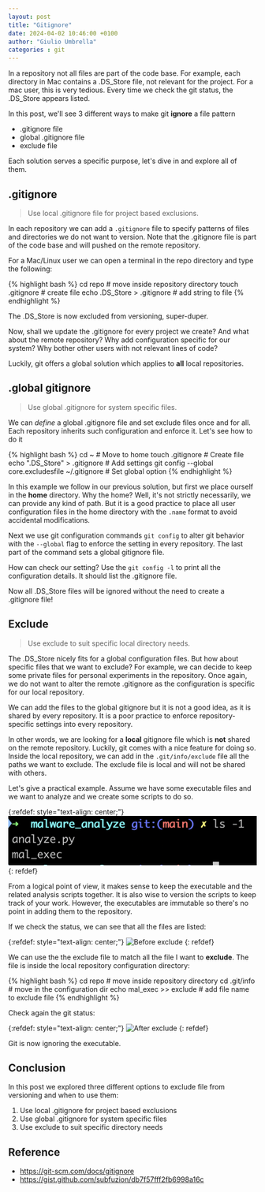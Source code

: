 ```yaml
---
layout: post
title: "Gitignore"
date: 2024-04-02 10:46:00 +0100
author: "Giulio Umbrella"
categories : git
---
```


In a repository not all files are part of the code base. For example, each directory in Mac contains a .DS_Store file, not relevant for the project. For a mac user, this is very tedious. Every time we check the git status, the .DS_Store appears listed. 

In this post, we'll see 3 different ways to make git **ignore** a file pattern

- .gitignore file
- global .gitignore file
- exclude file

Each solution serves a specific purpose, let's dive in and explore all of them.

## .gitignore

> Use local .gitignore file for project based exclusions.

In each repository we can add a `.gitignore` file to specify patterns of files and directories we do not want to version. Note that the .gitignore file is part of the code base and will pushed on the remote repository.

For a Mac/Linux user we can open a terminal in the repo directory and type the following: 

{% highlight bash %}
cd repo                       # move inside repository directory 
touch .gitignore              # create file
echo .DS_Store > .gitignore   # add string to file
{% endhighlight %}

The .DS_Store is now excluded from versioning, super-duper.

Now, shall we update the .gitignore for every project we create? And what about the remote repository? Why add configuration specific for our system? Why bother other users with not relevant lines of code?

Luckily, git offers a global solution which applies to **all** local repositories.

## .global gitignore

> Use global .gitignore for system specific files.

We can *define* a global .gitignore file and set exclude files once and for all. Each repository inherits such configuration and enforce it. Let's see how to do it

{% highlight bash %}
cd ~                                               # Move to home
touch .gitignore                                   # Create file
echo ".DS_Store" > .gitignore                      # Add settings
git config --global core.excludesfile ~/.gitignore # Set global option
{% endhighlight %}

In this example we follow in our previous solution, but first we place ourself in the **home** directory. Why the home? Well, it's not strictly necessarily, we can provide any kind of path. But it is a good practice to place all user configuration files in the home directory with the `.name` format to avoid accidental modifications.

Next we use git configuration commands `git config` to alter git behavior with the `--global` flag to enforce the setting in every repository. The last part of the command sets a global gitignore file.  

How can check our setting? Use the `git config -l` to print all the configuration details. It should list the .gitignore file.

Now all .DS_Store files will be ignored without the need to create a .gitignore file!

## Exclude

> Use exclude to suit specific local directory needs.

The .DS_Store nicely fits for a global configuration files. But how about specific files that we want to exclude? For example, we can decide to keep some private files for personal experiments in the repository. Once again, we do not want to alter the remote .gitignore as the configuration is specific for our local repository.

We can add the files to the global gitignore but it is not a good idea, as it is shared by every repository. It is a poor practice to enforce repository-specific settings into every repository.

In other words, we are looking for a **local** gitignore file which is **not** shared on the remote repository. Luckily, git comes with a nice feature for doing so. Inside the local repository, we can add in the `.git/info/exclude` file all the paths we want to exclude. The exclude file is local and will not be shared with others.

Let's give a practical example. Assume we have some executable files and we want to analyze and we create some scripts to do so. 

{:refdef: style="text-align: center;"}
![Repository](/assets/images/2024-04-02-gitignore/basic_structure.png)
{: refdef}

From a logical point of view, it makes sense to keep the executable and the related analysis scripts together. It is also wise to version the scripts to keep track of your work. However, the executables are immutable so there's no point in adding them to the repository. 

If we check the status, we can see that all the files are listed:

{:refdef: style="text-align: center;"}
![Before exclude](/index/assets/images/2024-04-02-gitignore/before_exclude.png)
{: refdef}

We can use the the exclude file to match all the file I want to **exclude**. The file is inside the local repository configuration directory:

{% highlight bash %}
cd repo                     # move inside repository directory
cd .git/info                # move in the configuration dir
echo mal_exec >> exclude    # add file name to exclude file
{% endhighlight %}

Check again the git status:

{:refdef: style="text-align: center;"}
![After exclude](/index/assets/images/2024-04-02-gitignore/after_exclude.png)
{: refdef}

Git is now ignoring the executable. 


## Conclusion

In this post we explored three different options to exclude file from versioning and when to use them:

1. Use local .gitignore for project based exclusions
2. Use global .gitignore for system specific files
3. Use exclude to suit specific directory needs

## Reference

- https://git-scm.com/docs/gitignore
- https://gist.github.com/subfuzion/db7f57fff2fb6998a16c